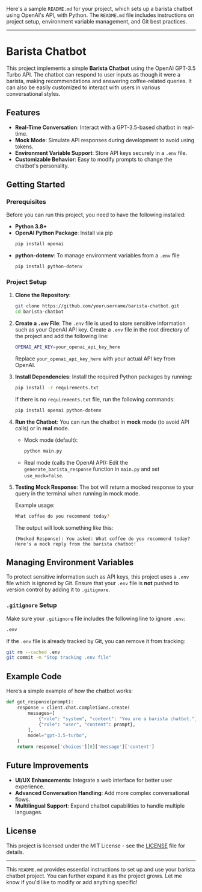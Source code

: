 Here's a sample `README.md` for your project, which sets up a barista chatbot using OpenAI's API, with Python. The `README.md` file includes instructions on project setup, environment variable management, and Git best practices.

---

# Barista Chatbot

This project implements a simple **Barista Chatbot** using the OpenAI GPT-3.5 Turbo API. The chatbot can respond to user inputs as though it were a barista, making recommendations and answering coffee-related queries. It can also be easily customized to interact with users in various conversational styles.

## Features

- **Real-Time Conversation**: Interact with a GPT-3.5-based chatbot in real-time.
- **Mock Mode**: Simulate API responses during development to avoid using tokens.
- **Environment Variable Support**: Store API keys securely in a `.env` file.
- **Customizable Behavior**: Easy to modify prompts to change the chatbot's personality.

## Getting Started

### Prerequisites

Before you can run this project, you need to have the following installed:

- **Python 3.8+**
- **OpenAI Python Package**: Install via pip
  ```bash
  pip install openai
  ```
- **python-dotenv**: To manage environment variables from a `.env` file
  ```bash
  pip install python-dotenv
  ```

### Project Setup

1. **Clone the Repository**:
   ```bash
   git clone https://github.com/yourusername/barista-chatbot.git
   cd barista-chatbot
   ```

2. **Create a `.env` File**:
   The `.env` file is used to store sensitive information such as your OpenAI API key. Create a `.env` file in the root directory of the project and add the following line:

   ```bash
   OPENAI_API_KEY=your_openai_api_key_here
   ```

   Replace `your_openai_api_key_here` with your actual API key from OpenAI.

3. **Install Dependencies**:
   Install the required Python packages by running:

   ```bash
   pip install -r requirements.txt
   ```

   If there is no `requirements.txt` file, run the following commands:

   ```bash
   pip install openai python-dotenv
   ```

4. **Run the Chatbot**:
   You can run the chatbot in **mock** mode (to avoid API calls) or in **real** mode.

   - Mock mode (default):
     ```bash
     python main.py
     ```
   - Real mode (calls the OpenAI API):
     Edit the `generate_barista_response` function in `main.py` and set `use_mock=False`.

5. **Testing Mock Response**:
   The bot will return a mocked response to your query in the terminal when running in mock mode.

   Example usage:
   ```bash
   What coffee do you recommend today?
   ```

   The output will look something like this:
   ```
   (Mocked Response): You asked: What coffee do you recommend today? Here's a mock reply from the barista chatbot!
   ```

## Managing Environment Variables

To protect sensitive information such as API keys, this project uses a `.env` file which is ignored by Git. Ensure that your `.env` file is **not** pushed to version control by adding it to `.gitignore`.

### `.gitignore` Setup

Make sure your `.gitignore` file includes the following line to ignore `.env`:

```bash
.env
```

If the `.env` file is already tracked by Git, you can remove it from tracking:

```bash
git rm --cached .env
git commit -m "Stop tracking .env file"
```

## Example Code

Here’s a simple example of how the chatbot works:

```python
def get_response(prompt):
    response = client.chat.completions.create(
        messages=[
            {"role": "system", "content": "You are a barista chatbot."},
            {"role": "user", "content": prompt},
        ],
        model="gpt-3.5-turbo",
    )
    return response['choices'][0]['message']['content']
```

## Future Improvements

- **UI/UX Enhancements**: Integrate a web interface for better user experience.
- **Advanced Conversation Handling**: Add more complex conversational flows.
- **Multilingual Support**: Expand chatbot capabilities to handle multiple languages.

## License

This project is licensed under the MIT License - see the [LICENSE](LICENSE) file for details.

---

This `README.md` provides essential instructions to set up and use your barista chatbot project. You can further expand it as the project grows. Let me know if you'd like to modify or add anything specific!